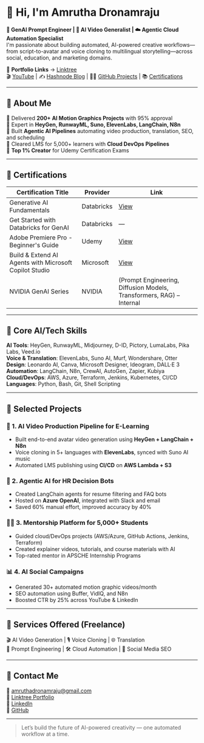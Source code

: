 # 👋 Hi, I'm Amrutha Dronamraju

**🎨 GenAI Prompt Engineer | 🎥 AI Video Generalist | ☁️ Agentic Cloud Automation Specialist**  
I'm passionate about building automated, AI-powered creative workflows—from script-to-avatar and voice cloning to multilingual storytelling—across social, education, and marketing domains.

🔗 **Portfolio Links** → [Linktree](https://linktr.ee/Portfolio_Links)  
🎬 [YouTube](https://www.youtube.com/@amruthavlogsmelody7725/videos) | ✍️ [Hashnode Blog](https://hashnode.com/@amruthadronamraju) | 🧑‍💻 [GitHub Projects](https://github.com/amruthadronamraju) | 📚 [Certifications](#-certifications)

---

## 🚀 About Me

🔹 Delivered **200+ AI Motion Graphics Projects** with 95% approval  
🔹 Expert in **HeyGen, RunwayML, Suno, ElevenLabs, LangChain, N8n**  
🔹 Built **Agentic AI Pipelines** automating video production, translation, SEO, and scheduling  
🔹 Cleared LMS for 5,000+ learners with **Cloud DevOps Pipelines**  
🔹 **Top 1% Creator** for Udemy Certification Exams

---

## 📜 Certifications

| Certification Title | Provider | Link |
|---------------------|----------|------|
| Generative AI Fundamentals | Databricks | [View](https://credentials.databricks.com/a06b3565-9f0f-44f6-9b9b-9320aa2d5ab2#acc.89ucBOFH) |
| Get Started with Databricks for GenAI | Databricks | — |
| Adobe Premiere Pro - Beginner's Guide | Udemy | [View](https://www.udemy.com/certificate/UC-f58004aa-38c1-41e1-a06b-ede9a5165fae/) |
| Build & Extend AI Agents with Microsoft Copilot Studio | Microsoft | [View](https://learn.microsoft.com/en-us/users/amruthad-7468/achievements/nvvhbmkf) |
| NVIDIA GenAI Series | NVIDIA | (Prompt Engineering, Diffusion Models, Transformers, RAG) – Internal |

---

## 🧠 Core AI/Tech Skills

**AI Tools**: HeyGen, RunwayML, Midjourney, D-ID, Pictory, LumaLabs, Pika Labs, Veed.io  
**Voice & Translation**: ElevenLabs, Suno AI, Murf, Wondershare, Otter  
**Design**: Leonardo AI, Canva, Microsoft Designer, Ideogram, DALL·E 3  
**Automation**: LangChain, N8n, CrewAI, AutoGen, Zapier, Kubiya  
**Cloud/DevOps**: AWS, Azure, Terraform, Jenkins, Kubernetes, CI/CD  
**Languages**: Python, Bash, Git, Shell Scripting

---

## 💼 Selected Projects

### 🎥 1. AI Video Production Pipeline for E-Learning
- Built end-to-end avatar video generation using **HeyGen + LangChain + N8n**
- Voice cloning in 5+ languages with **ElevenLabs**, synced with Suno AI music
- Automated LMS publishing using **CI/CD** on **AWS Lambda + S3**

### 🤖 2. Agentic AI for HR Decision Bots
- Created LangChain agents for resume filtering and FAQ bots
- Hosted on **Azure OpenAI**, integrated with Slack and email
- Saved 60% manual effort, improved accuracy by 40%

### 🧑‍🏫 3. Mentorship Platform for 5,000+ Students
- Guided cloud/DevOps projects (AWS/Azure, GitHub Actions, Jenkins, Terraform)
- Created explainer videos, tutorials, and course materials with AI
- Top-rated mentor in APSCHE Internship Programs

### 📊 4. AI Social Campaigns
- Generated 30+ automated motion graphic videos/month
- SEO automation using Buffer, VidIQ, and N8n
- Boosted CTR by 25% across YouTube & LinkedIn

---

## 🧪 Services Offered (Freelance)

🎬 AI Video Generation | 🎙️ Voice Cloning | 🌐 Translation  
🧠 Prompt Engineering | 🛠️ Cloud Automation | 🎯 Social Media SEO  

---

## 📩 Contact Me

📧 amruthadronamraju@gmail.com  
🔗 [Linktree Portfolio](https://linktr.ee/Portfolio_Links)  
🔗 [LinkedIn](https://www.linkedin.com/in/amruthadronamraju/)  
🔗 [GitHub](https://github.com/amruthadronamraju)  

---

> Let’s build the future of AI-powered creativity — one automated workflow at a time.
